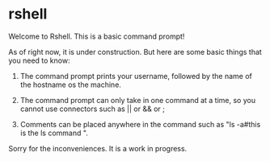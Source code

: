 # rshell

Welcome to Rshell. This is a basic command prompt!

As of right now, it is under construction. But here are some basic things that you need to know:

1. The command prompt prints your username, followed by the name of the hostname os the machine.

2. The command prompt can only take in one command at a time, so you cannot use connectors such as || or && or ;

3. Comments can be placed anywhere in the command such as "ls -a#this is the ls command ".

Sorry for the inconveniences. It is a work in progress.  
